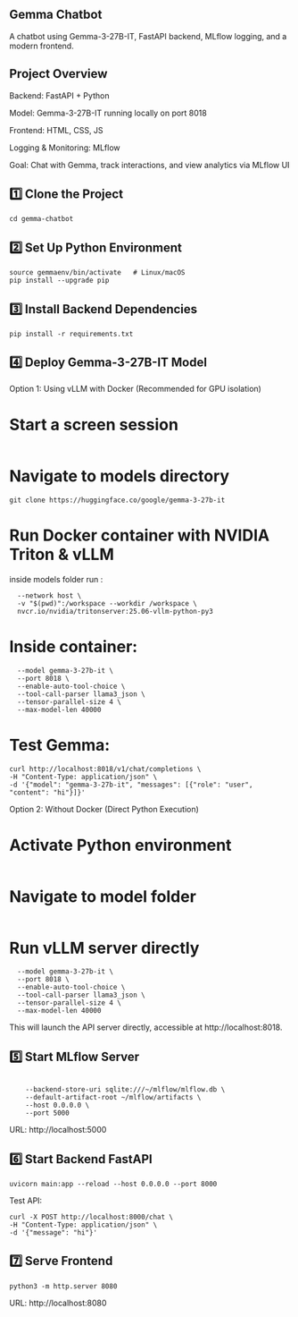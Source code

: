 ## Gemma Chatbot 

A chatbot using Gemma-3-27B-IT, FastAPI backend, MLflow logging, and a modern frontend.

## Project Overview

Backend: FastAPI + Python

Model: Gemma-3-27B-IT running locally on port 8018

Frontend: HTML, CSS, JS

Logging & Monitoring: MLflow

Goal: Chat with Gemma, track interactions, and view analytics via MLflow UI

## 1️⃣ Clone the Project
```git clone https://github.com/yourusername/gemma-chatbot.git
cd gemma-chatbot
```

## 2️⃣ Set Up Python Environment
```python3 -m venv gemmaenv
source gemmaenv/bin/activate   # Linux/macOS
pip install --upgrade pip
```

## 3️⃣ Install Backend Dependencies
``` cd backend
pip install -r requirements.txt
```

## 4️⃣ Deploy Gemma-3-27B-IT Model
Option 1: Using vLLM with Docker (Recommended for GPU isolation)
# Start a screen session
``` screen -S Gemma-3-27B-IT
```
# Navigate to models directory
``` cd models
git clone https://huggingface.co/google/gemma-3-27b-it
```

# Run Docker container with NVIDIA Triton & vLLM
inside models folder run : 
``` sudo docker run -it --rm --gpus '"device=0,1,2,3"' --shm-size=20g \
  --network host \
  -v "$(pwd)":/workspace --workdir /workspace \
  nvcr.io/nvidia/tritonserver:25.06-vllm-python-py3
```

# Inside container:
``` python3 -m vllm.entrypoints.openai.api_server \
  --model gemma-3-27b-it \
  --port 8018 \
  --enable-auto-tool-choice \
  --tool-call-parser llama3_json \
  --tensor-parallel-size 4 \
  --max-model-len 40000
```

# Test Gemma:
```
curl http://localhost:8018/v1/chat/completions \
-H "Content-Type: application/json" \
-d '{"model": "gemma-3-27b-it", "messages": [{"role": "user", "content": "hi"}]}'
```

Option 2: Without Docker (Direct Python Execution)
# Activate Python environment
``` source ~/gemmaenv/bin/activate
```
# Navigate to model folder
```cd models
```
# Run vLLM server directly
``` python3 -m vllm.entrypoints.openai.api_server \
  --model gemma-3-27b-it \
  --port 8018 \
  --enable-auto-tool-choice \
  --tool-call-parser llama3_json \
  --tensor-parallel-size 4 \
  --max-model-len 40000
```

This will launch the API server directly, accessible at http://localhost:8018.

## 5️⃣ Start MLflow Server
``` mkdir -p ~/mlflow/artifacts
```
``` mlflow server \
    --backend-store-uri sqlite:///~/mlflow/mlflow.db \
    --default-artifact-root ~/mlflow/artifacts \
    --host 0.0.0.0 \
    --port 5000
```

URL: http://localhost:5000

## 6️⃣ Start Backend FastAPI
``` cd backend/app
uvicorn main:app --reload --host 0.0.0.0 --port 8000
```

Test API:
```
curl -X POST http://localhost:8000/chat \
-H "Content-Type: application/json" \
-d '{"message": "hi"}'
```

## 7️⃣ Serve Frontend
``` cd frontend
python3 -m http.server 8080
```

URL: http://localhost:8080